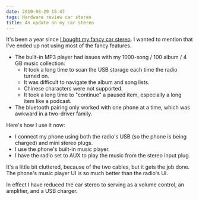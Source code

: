 ```yaml
---
date: 2010-08-29 15:47
tags: Hardware review car stereo
title: An update on my car stereo
---
```


It's been a year since
[I bought my fancy car stereo](/assets/posts/2010-08-29-An_update_on_my_car_stereo-Too_Many_Words_about_Car_Stereos.html).
I wanted to mention that I've ended up not using most of the fancy features.

* The built-in MP3 player had issues with my 1000-song / 100 album / 4 GB music collection:
  * It took a long time to scan the USB storage each time the radio turned on.
  * It was difficult to navigate the album and song lists.
  * Chinese characters were not supported.
  * It took a long time to "continue" a paused item, especially a long item like a podcast.
* The bluetooth pairing only worked with one phone at a time, which was awkward in a two-driver family.

Here's how I use it now:

* I connect my phone using both the radio's USB (so the phone is being charged) and mini stereo plugs.
* I use the phone's built-in music player.
* I have the radio set to AUX to play the music from the stereo input plug.

It's a little bit cluttered, because of the two cables, but it gets the job
done. The phone's music player UI is so much better than the radio's UI.

In effect I have reduced the car stereo to serving as a volume control, an
amplifier, and a USB charger.
